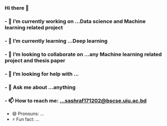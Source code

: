 ### Hi there 👋

### - 🔭 I’m currently working on ...Data science and Machine learning related project
### - 🌱 I’m currently learning ...Deep learning 
### - 👯 I’m looking to collaborate on ...any Machine learning related project and thesis paper
### - 🤔 I’m looking for help with ...
### - 💬 Ask me about ...anything
### - 📫 How to reach me: ...sashraf171202@bscse.uiu.ac.bd
- 😄 Pronouns: ...
- ⚡ Fun fact: ...

